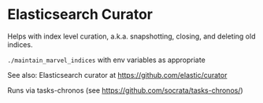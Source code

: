 # Elasticsearch Curator #
Helps with index level curation, a.k.a. snapshotting, closing, and deleting old indices.

`./maintain_marvel_indices` with env variables as appropriate

See also: Elasticsearch curator at https://github.com/elastic/curator

Runs via tasks-chronos (see https://github.com/socrata/tasks-chronos/)
